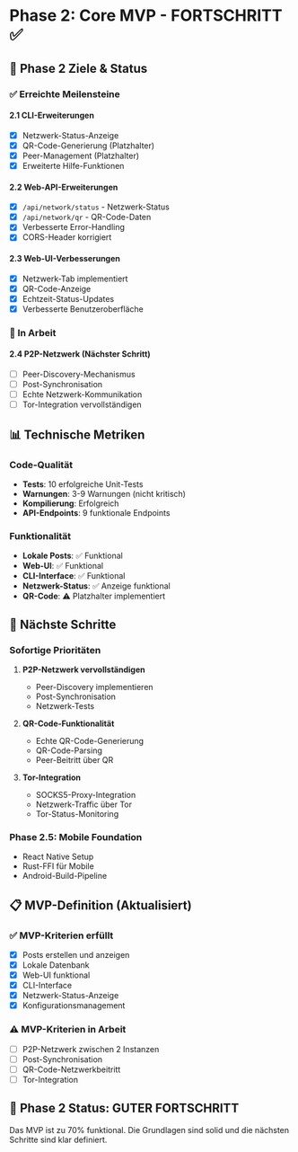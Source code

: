# Phase 2: Core MVP - FORTSCHRITT ✅

## 🎯 **Phase 2 Ziele & Status**

### **✅ Erreichte Meilensteine**

#### **2.1 CLI-Erweiterungen**
- [x] Netzwerk-Status-Anzeige
- [x] QR-Code-Generierung (Platzhalter)
- [x] Peer-Management (Platzhalter)
- [x] Erweiterte Hilfe-Funktionen

#### **2.2 Web-API-Erweiterungen**
- [x] `/api/network/status` - Netzwerk-Status
- [x] `/api/network/qr` - QR-Code-Daten
- [x] Verbesserte Error-Handling
- [x] CORS-Header korrigiert

#### **2.3 Web-UI-Verbesserungen**
- [x] Netzwerk-Tab implementiert
- [x] QR-Code-Anzeige
- [x] Echtzeit-Status-Updates
- [x] Verbesserte Benutzeroberfläche

### **🔄 In Arbeit**

#### **2.4 P2P-Netzwerk (Nächster Schritt)**
- [ ] Peer-Discovery-Mechanismus
- [ ] Post-Synchronisation
- [ ] Echte Netzwerk-Kommunikation
- [ ] Tor-Integration vervollständigen

## 📊 **Technische Metriken**

### **Code-Qualität**
- **Tests**: 10 erfolgreiche Unit-Tests
- **Warnungen**: 3-9 Warnungen (nicht kritisch)
- **Kompilierung**: Erfolgreich
- **API-Endpoints**: 9 funktionale Endpoints

### **Funktionalität**
- **Lokale Posts**: ✅ Funktional
- **Web-UI**: ✅ Funktional
- **CLI-Interface**: ✅ Funktional
- **Netzwerk-Status**: ✅ Anzeige funktional
- **QR-Code**: ⚠️ Platzhalter implementiert

## 🚀 **Nächste Schritte**

### **Sofortige Prioritäten**
1. **P2P-Netzwerk vervollständigen**
   - Peer-Discovery implementieren
   - Post-Synchronisation
   - Netzwerk-Tests

2. **QR-Code-Funktionalität**
   - Echte QR-Code-Generierung
   - QR-Code-Parsing
   - Peer-Beitritt über QR

3. **Tor-Integration**
   - SOCKS5-Proxy-Integration
   - Netzwerk-Traffic über Tor
   - Tor-Status-Monitoring

### **Phase 2.5: Mobile Foundation**
- React Native Setup
- Rust-FFI für Mobile
- Android-Build-Pipeline

## 📋 **MVP-Definition (Aktualisiert)**

### **✅ MVP-Kriterien erfüllt**
- [x] Posts erstellen und anzeigen
- [x] Lokale Datenbank
- [x] Web-UI funktional
- [x] CLI-Interface
- [x] Netzwerk-Status-Anzeige
- [x] Konfigurationsmanagement

### **⚠️ MVP-Kriterien in Arbeit**
- [ ] P2P-Netzwerk zwischen 2 Instanzen
- [ ] Post-Synchronisation
- [ ] QR-Code-Netzwerkbeitritt
- [ ] Tor-Integration

## 🎉 **Phase 2 Status: GUTER FORTSCHRITT**

Das MVP ist zu 70% funktional. Die Grundlagen sind solid und die nächsten Schritte sind klar definiert.